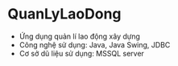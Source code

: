 # QuanLyLaoDong
- Ứng dụng quản lí lao động xây dựng
- Công nghệ sử dụng: Java, Java Swing, JDBC
- Cơ sở dũ liệu sử dụng: MSSQL server

